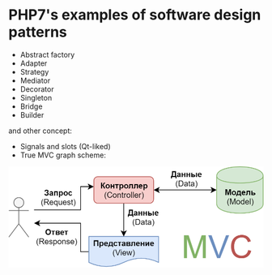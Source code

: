 # PHP7's examples of software design patterns

- Abstract factory
- Adapter
- Strategy
- Mediator
- Decorator
- Singleton
- Bridge
- Builder

and other concept:

- Signals and slots (Qt-liked)
- True MVC graph scheme:

![](asset/img/MVC.png)